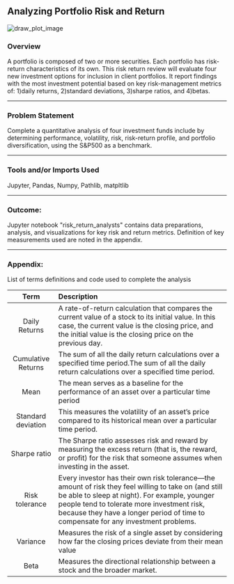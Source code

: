 ## Analyzing Portfolio Risk and Return

![draw_plot_image](https://st2.depositphotos.com/1071909/11166/i/600/depositphotos_111663740-stock-photo-product-life-cycle-concept.jpg)

### Overview

A portfolio is composed of two or more securities. Each portfolio has risk-return characteristics of its own. This risk return review will evaluate four new investment options for inclusion in client portfolios. It report findings with the most investment potential based on key risk-management metrics of: 1)daily returns, 2)standard deviations, 3)sharpe ratios, and 4)betas.

---

### Problem Statement
Complete a quantitative analysis of four investment funds include by determining performance, volatility, risk, risk-return profile, and portfolio diversification, using the S&P500 as a benchmark. 

---

### Tools and/or Imports Used 
Jupyter, Pandas, Numpy, Pathlib, matpltlib

---

### Outcome: 
Jupyter notebook "risk_return_analysts" contains data preparations, analysis, and visualizations for key risk and return metrics. Definition of key measurements used are noted in the appendix.

---

### Appendix:  
List of terms definitions and code used to complete the analysis

| Term | Description | 
| :---: | :--- | 
|Daily Returns |A rate-of-return calculation that compares the current value of a stock to its initial value. In this case, the current value is the closing price, and the initial value is the closing price on the previous day. |
|Cumulative Returns |The sum of all the daily return calculations over a specified time period.The sum of all the daily return calculations over a specified time period. |
|Mean |The mean serves as a baseline for the performance of an asset over a particular time period
|Standard deviation |This measures the volatility of an asset’s price compared to its historical mean over a particular time period.|
|Sharpe ratio | The Sharpe ratio assesses risk and reward by measuring the excess return (that is, the reward, or profit) for the risk that someone assumes when investing in the asset. |
|Risk tolerance | Every investor has their own risk tolerance—the amount of risk they feel willing to take on (and still be able to sleep at night). For example, younger people tend to tolerate more investment risk, because they have a longer period of time to compensate for any investment problems. |
|Variance|Measures the risk of a single asset by considering how far the closing prices deviate from their mean value |
|Beta|Measures the directional relationship between a stock and the broader market.|